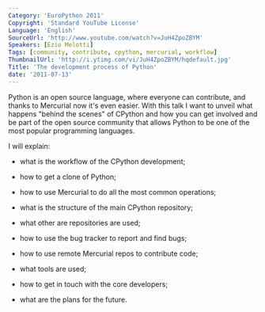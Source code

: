 ```yaml
---
Category: 'EuroPython 2011'
Copyright: 'Standard YouTube License'
Language: 'English'
SourceUrl: 'http://www.youtube.com/watch?v=JuH4ZpoZBYM'
Speakers: [Ezio Melotti]
Tags: [community, contribute, cpython, mercurial, workflow]
ThumbnailUrl: 'http://i.ytimg.com/vi/JuH4ZpoZBYM/hqdefault.jpg'
Title: 'The development process of Python'
date: '2011-07-13'
---
```

Python is an open source language, where everyone can contribute, and thanks
to Mercurial now it's even easier. With this talk I want to unveil what
happens "behind the scenes" of CPython and how you can get involved and be
part of the open source community that allows Python to be one of the most
popular programming languages.

I will explain:

  * what is the workflow of the CPython development;

  * how to get a clone of Python;

  * how to use Mercurial to do all the most common operations;

  * what is the structure of the main CPython repository;

  * what other are repositories are used;

  * how to use the bug tracker to report and find bugs;

  * how to use remote Mercurial repos to contribute code;

  * what tools are used;

  * how to get in touch with the core developers;

  * what are the plans for the future.
